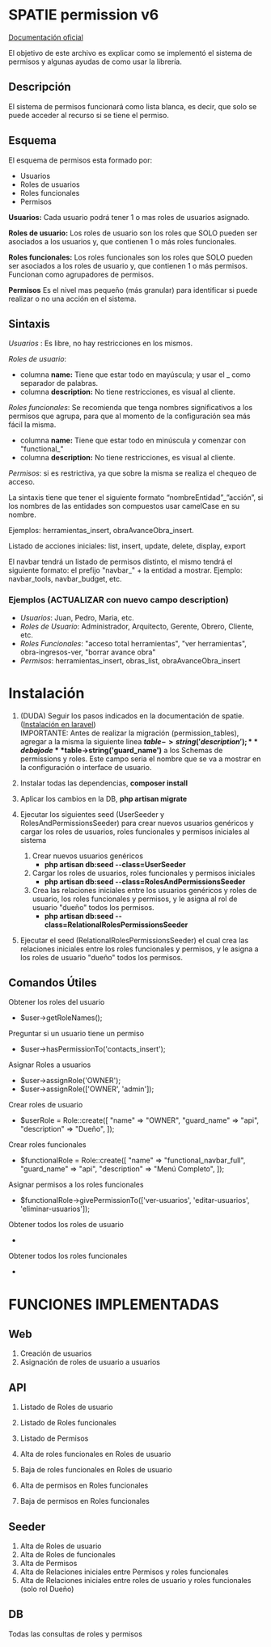 # SPATIE permission v6

[Documentación oficial](https://spatie.be/docs/laravel-permission/v6/introduction)

El objetivo de este archivo es explicar como se implementó el sistema de permisos y algunas ayudas de como usar la librería.

## Descripción

El sistema de permisos funcionará como lista blanca, es decir, que solo se puede acceder al recurso si se tiene el permiso.

## Esquema

El esquema de permisos esta formado por:

-   Usuarios
-   Roles de usuarios
-   Roles funcionales
-   Permisos

**Usuarios:** Cada usuario podrá tener 1 o mas roles de usuarios asignado.

**Roles de usuario:** Los roles de usuario son los roles que SOLO pueden ser asociados a los usuarios y, que contienen 1 o más roles funcionales.

**Roles funcionales:** Los roles funcionales son los roles que SOLO pueden ser asociados a los roles de usuario y, que contienen 1 o más permisos. Funcionan como agrupadores de permisos.

**Permisos** Es el nivel mas pequeño (más granular) para identificar si puede realizar o no una acción en el sistema.

## Sintaxis

_Usuarios_ : Es libre, no hay restricciones en los mismos.

_Roles de usuario_:

-   columna **name:** Tiene que estar todo en mayúscula; y usar el \_ como separador de palabras.
-   columna **description:** No tiene restricciones, es visual al cliente.

_Roles funcionales_:
Se recomienda que tenga nombres significativos a los permisos que agrupa, para que al momento de la configuración sea más fácil la misma.

-   columna **name:** Tiene que estar todo en minúscula y comenzar con "functional\_"
-   columna **description:** No tiene restricciones, es visual al cliente.

_Permisos_: si es restrictiva, ya que sobre la misma se realiza el chequeo de acceso.

La sintaxis tiene que tener el siguiente formato “nombreEntidad”\_”acción”, si los nombres de las entidades son compuestos usar camelCase en su nombre.

Ejemplos: herramientas_insert, obraAvanceObra_insert.

Listado de acciones iniciales: list, insert, update, delete, display, export

El navbar tendrá un listado de permisos distinto, el mismo tendrá el siguiente formato: el prefijo "navbar\_" + la entidad a mostrar. Ejemplo: navbar_tools, navbar_budget, etc.

### Ejemplos (ACTUALIZAR con nuevo campo description)

-   _Usuarios_: Juan, Pedro, Maria, etc.
-   _Roles de Usuario_: Administrador, Arquitecto, Gerente, Obrero, Cliente, etc.
-   _Roles Funcionales_: "acceso total herramientas", "ver herramientas", obra-ingresos-ver, "borrar avance obra"
-   _Permisos_: herramientas_insert, obras_list, obraAvanceObra_insert

# Instalación

1. (DUDA) Seguir los pasos indicados en la documentación de spatie. ([Instalación en laravel](https://spatie.be/docs/laravel-permission/v6/installation-laravel))
   <br>IMPORTANTE: Antes de realizar la migración (permission_tables), agregar a la misma la siguiente linea **$table->string('description');** debajo de **$table->string('guard_name')** a los Schemas de permissions y roles. Este campo seria el nombre que se va a mostrar en la configuración o interface de usuario.

1. Instalar todas las dependencias, **composer install**

1. Aplicar los cambios en la DB, **php artisan migrate**

1. Ejecutar los siguientes seed (UserSeeder y RolesAndPermissionsSeeder) para crear nuevos usuarios genéricos y cargar los roles de usuarios, roles funcionales y permisos iniciales al sistema

    1. Crear nuevos usuarios genéricos
        - **php artisan db:seed --class=UserSeeder** 
    2. Cargar los roles de usuarios, roles funcionales y permisos iniciales
        - **php artisan db:seed --class=RolesAndPermissionsSeeder**
    3. Crea las relaciones iniciales entre los usuarios genéricos y roles de usuario, los roles funcionales y permisos, y le asigna al rol de usuario "dueño" todos los permisos.
        - **php artisan db:seed --class=RelationalRolesPermissionsSeeder**

1. Ejecutar el seed (RelationalRolesPermissionsSeeder) el cual crea las relaciones iniciales entre los roles funcionales y permisos, y le asigna a los roles de usuario "dueño" todos los permisos.

## Comandos Útiles

Obtener los roles del usuario

-   $user->getRoleNames();

Preguntar si un usuario tiene un permiso

-   $user->hasPermissionTo('contacts_insert');

Asignar Roles a usuarios

-   $user->assignRole('OWNER');
-   $user->assignRole(['OWNER', 'admin']);

Crear roles de usuario

-   $userRole = Role::create([
    "name" => "OWNER",
    "guard_name" => "api",
    "description" => "Dueño",
    ]);

Crear roles funcionales

-   $functionalRole = Role::create([
    "name" => "functional_navbar_full",
    "guard_name" => "api",
    "description" => "Menú Completo",
    ]);

Asignar permisos a los roles funcionales

-   $functionalRole->givePermissionTo(['ver-usuarios', 'editar-usuarios', 'eliminar-usuarios']);

Obtener todos los roles de usuario

-   

Obtener todos los roles funcionales

-   

# FUNCIONES IMPLEMENTADAS

## Web

1. Creación de usuarios
2. Asignación de roles de usuario a usuarios

## API

1. Listado de Roles de usuario
2. Listado de Roles funcionales
3. Listado de Permisos

4. Alta de roles funcionales en Roles de usuario
5. Baja de roles funcionales en Roles de usuario
6. Alta de permisos en Roles funcionales
7. Baja de permisos en Roles funcionales

## Seeder

1. Alta de Roles de usuario
2. Alta de Roles de funcionales
3. Alta de Permisos
4. Alta de Relaciones iniciales entre Permisos y roles funcionales
5. Alta de Relaciones iniciales entre roles de usuario y roles funcionales (solo rol Dueño)

## DB

Todas las consultas de roles y permisos
